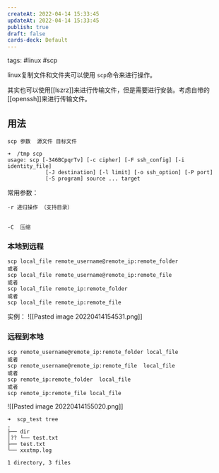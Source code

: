 ```yaml
---
createAt: 2022-04-14 15:33:45
updateAt: 2022-04-14 15:33:45
publish: true
draft: false
cards-deck: Default
---
```


tags: #linux #scp

linux复制文件和文件夹可以使用 `scp`命令来进行操作。

其实也可以使用[[lszrz]]来进行传输文件，但是需要进行安装。考虑自带的[[openssh]]来进行传输文件。

## 用法
```shell
scp 参数  源文件 目标文件

➜  /tmp scp    
usage: scp [-346BCpqrTv] [-c cipher] [-F ssh_config] [-i identity_file]
            [-J destination] [-l limit] [-o ssh_option] [-P port]
            [-S program] source ... target
```

常用参数：
```
-r 递归操作 （支持目录） 


-C  压缩
```



### 本地到远程
```
scp local_file remote_username@remote_ip:remote_folder 
或者 
scp local_file remote_username@remote_ip:remote_file 
或者 
scp local_file remote_ip:remote_folder 
或者 
scp local_file remote_ip:remote_file
```


实例：
![[Pasted image 20220414154531.png]]


### 远程到本地
```
scp remote_username@remote_ip:remote_folder local_file
或者 
scp remote_username@remote_ip:remote_file  local_file
或者 
scp remote_ip:remote_folder  local_file
或者 
scp remote_ip:remote_file local_file
```



![[Pasted image 20220414155020.png]]

```shell
➜  scp_test tree                        
.
├── dir
│?? └── test.txt
├── test.txt
└── xxxtmp.log

1 directory, 3 files
```








